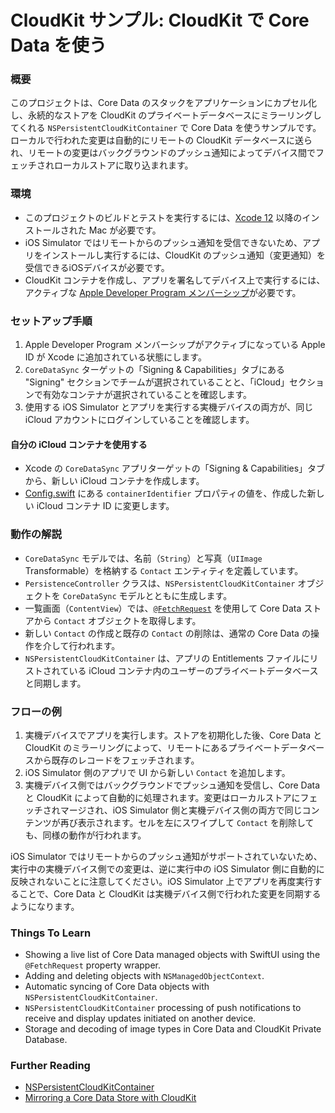 # CloudKit サンプル: CloudKit で Core Data を使う

### 概要

このプロジェクトは、Core Data のスタックをアプリケーションにカプセル化し、永続的なストアを CloudKit のプライベートデータベースにミラーリングしてくれる `NSPersistentCloudKitContainer` で Core Data を使うサンプルです。ローカルで行われた変更は自動的にリモートの CloudKit データベースに送られ、リモートの変更はバックグラウンドのプッシュ通知によってデバイス間でフェッチされローカルストアに取り込まれます。

### 環境

* このプロジェクトのビルドとテストを実行するには、[Xcode 12](https://developer.apple.com/xcode/) 以降のインストールされた Mac が必要です。
* iOS Simulator ではリモートからのプッシュ通知を受信できないため、アプリをインストールし実行するには、CloudKit のプッシュ通知（変更通知）を受信できるiOSデバイスが必要です。
* CloudKit コンテナを作成し、アプリを署名してデバイス上で実行するには、アクティブな [Apple Developer Program メンバーシップ](https://developer.apple.com/support/compare-memberships/)が必要です。

### セットアップ手順

1. Apple Developer Program メンバーシップがアクティブになっている Apple ID が Xcode に追加されている状態にします。
1. `CoreDataSync` ターゲットの「Signing & Capabilities」タブにある "Signing" セクションでチームが選択されていることと、「iCloud」セクションで有効なコンテナが選択されていることを確認します。
1. 使用する iOS Simulator とアプリを実行する実機デバイスの両方が、同じ iCloud アカウントにログインしていることを確認します。

#### 自分の iCloud コンテナを使用する

* Xcode の `CoreDataSync` アプリターゲットの「Signing & Capabilities」タブから、新しい iCloud コンテナを作成します。
* [Config.swift](CoreDataSync/App/Config.swift) にある `containerIdentifier` プロパティの値を、作成した新しい iCloud コンテナ ID に変更します。

### 動作の解説

* `CoreDataSync` モデルでは、名前（`String`）と写真（`UIImage` Transformable）を格納する `Contact` エンティティを定義しています。
* `PersistenceController` クラスは、`NSPersistentCloudKitContainer` オブジェクトを `CoreDataSync` モデルとともに生成します。
* 一覧画面（`ContentView`）では、[`@FetchRequest`](https://developer.apple.com/documentation/swiftui/fetchrequest) を使用して Core Data ストアから `Contact` オブジェクトを取得します。
* 新しい `Contact` の作成と既存の `Contact` の削除は、通常の Core Data の操作を介して行われます。
* `NSPersistentCloudKitContainer` は、アプリの Entitlements ファイルにリストされている iCloud コンテナ内のユーザーのプライベートデータベースと同期します。

### フローの例

1. 実機デバイスでアプリを実行します。ストアを初期化した後、Core Data と CloudKit のミラーリングによって、リモートにあるプライベートデータベースから既存のレコードをフェッチされます。
1. iOS Simulator 側のアプリで UI から新しい `Contact` を追加します。
1. 実機デバイス側ではバックグラウンドでプッシュ通知を受信し、Core Data と CloudKit によって自動的に処理されます。変更はローカルストアにフェッチされマージされ、iOS Simulator 側と実機デバイス側の両方で同じコンテンツが再び表示されます。セルを左にスワイプして `Contact` を削除しても、同様の動作が行われます。

iOS Simulator ではリモートからのプッシュ通知がサポートされていないため、実行中の実機デバイス側での変更は、逆に実行中の iOS Simulator 側に自動的に反映されないことに注意してください。iOS Simulator 上でアプリを再度実行することで、Core Data と CloudKit は実機デバイス側で行われた変更を同期するようになります。

### Things To Learn

* Showing a live list of Core Data managed objects with SwiftUI using the `@FetchRequest` property wrapper.
* Adding and deleting objects with `NSManagedObjectContext`.
* Automatic syncing of Core Data objects with `NSPersistentCloudKitContainer`.
* `NSPersistentCloudKitContainer` processing of push notifications to receive and display updates initiated on another device.
* Storage and decoding of image types in Core Data and CloudKit Private Database.

### Further Reading

* [NSPersistentCloudKitContainer](https://developer.apple.com/documentation/coredata/nspersistentcloudkitcontainer)
* [Mirroring a Core Data Store with CloudKit](https://developer.apple.com/documentation/coredata/mirroring_a_core_data_store_with_cloudkit)
